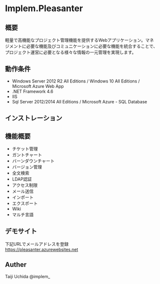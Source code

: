 # Implem.Pleasanter
## 概要
軽量で高機能なプロジェクト管理機能を提供するWebアプリケーション。マネジメントに必要な機能及びコミュニケーションに必要な機能を統合することで、プロジェクト運営に必要となる様々な情報の一元管理を実現します。

## 動作条件
- Windows Server 2012 R2 All Editions / Windows 10 All Editions / Microsoft Azure Web App
- .NET Framework 4.6
- IIS
- Sql Server 2012/2014 All Editions / Microsoft Azure - SQL Database

## インストレーション

## 機能概要
- チケット管理
- ガントチャート
- バーンダウンチャート
- バージョン管理
- 全文検索
- LDAP認証
- アクセス制限
- メール送信
- インポート
- エクスポート
- Wiki
- マルチ言語

## デモサイト
下記URLでメールアドレスを登録  
https://pleasanter.azurewebsites.net

## Auther
Taiji Uchida @implem_
